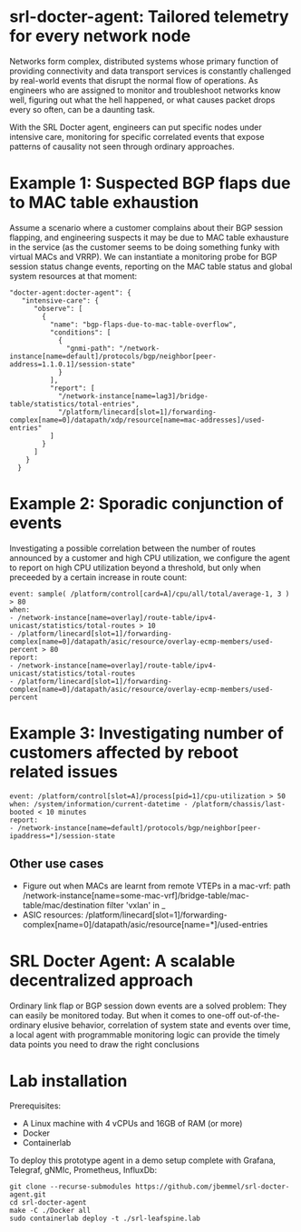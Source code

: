 # srl-docter-agent: Tailored telemetry for every network node

Networks form complex, distributed systems whose primary function of providing connectivity and data transport services is constantly challenged by real-world events that disrupt the normal flow of operations. As engineers who are assigned to monitor and troubleshoot networks know well, figuring out what the hell happened, or what causes packet drops every so often, can be a daunting task.

With the SRL Docter agent, engineers can put specific nodes under intensive care, monitoring for specific correlated events that expose patterns of causality not seen through ordinary approaches.

# Example 1: Suspected BGP flaps due to MAC table exhaustion

Assume a scenario where a customer complains about their BGP session flapping, and engineering suspects it may be due to
MAC table exhausture in the service (as the customer seems to be doing something funky with virtual MACs and VRRP).
We can instantiate a monitoring probe for BGP session status change events, reporting on the MAC table status and global system resources at that moment:

```
"docter-agent:docter-agent": {
   "intensive-care": {
      "observe": [
        {
          "name": "bgp-flaps-due-to-mac-table-overflow",
          "conditions": [
            {
              "gnmi-path": "/network-instance[name=default]/protocols/bgp/neighbor[peer-address=1.1.0.1]/session-state"
            }
          ],
          "report": [
            "/network-instance[name=lag3]/bridge-table/statistics/total-entries",
            "/platform/linecard[slot=1]/forwarding-complex[name=0]/datapath/xdp/resource[name=mac-addresses]/used-entries"
          ]
        }
      ]
    }
  }
```

# Example 2: Sporadic conjunction of events

Investigating a possible correlation between the number of routes announced by a customer and high CPU utilization, we configure
the agent to report on high CPU utilization beyond a threshold, but only when preceeded by a certain increase in route count:

```
event: sample( /platform/control[card=A]/cpu/all/total/average-1, 3 ) > 80
when:
- /network-instance[name=overlay]/route-table/ipv4-unicast/statistics/total-routes > 10
- /platform/linecard[slot=1]/forwarding-complex[name=0]/datapath/asic/resource/overlay-ecmp-members/used-percent > 80
report:
- /network-instance[name=overlay]/route-table/ipv4-unicast/statistics/total-routes
- /platform/linecard[slot=1]/forwarding-complex[name=0]/datapath/asic/resource/overlay-ecmp-members/used-percent
```

# Example 3: Investigating number of customers affected by reboot related issues

```
event: /platform/control[slot=A]/process[pid=1]/cpu-utilization > 50
when: /system/information/current-datetime - /platform/chassis/last-booted < 10 minutes
report:
- /network-instance[name=default]/protocols/bgp/neighbor[peer-ipaddress=*]/session-state
```

## Other use cases
* Figure out when MACs are learnt from remote VTEPs in a mac-vrf: 
  path /network-instance[name=some-mac-vrf]/bridge-table/mac-table/mac/destination
  filter 'vxlan' in _
* ASIC resources: /platform/linecard[slot=1]/forwarding-complex[name=0]/datapath/asic/resource[name=*]/used-entries

# SRL Docter Agent: A scalable decentralized approach
Ordinary link flap or BGP session down events are a solved problem: They can easily be monitored today.
But when it comes to one-off out-of-the-ordinary elusive behavior, correlation of system state and events over time,
a local agent with programmable monitoring logic can provide the timely data points you need to draw the right conclusions

# Lab installation
Prerequisites:
* A Linux machine with 4 vCPUs and 16GB of RAM (or more)
* Docker
* Containerlab

To deploy this prototype agent in a demo setup complete with Grafana, Telegraf, gNMIc, Prometheus, InfluxDb:
```
git clone --recurse-submodules https://github.com/jbemmel/srl-docter-agent.git
cd srl-docter-agent
make -C ./Docker all
sudo containerlab deploy -t ./srl-leafspine.lab
```
